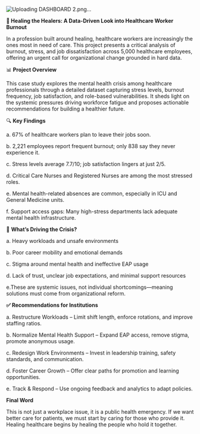 ![Uploading DASHBOARD 2.png…]()


**💊 Healing the Healers: A Data-Driven Look into Healthcare Worker Burnout**

In a profession built around healing, healthcare workers are increasingly the ones most in need of care.
This project presents a critical analysis of burnout, stress, and job dissatisfaction across 5,000 healthcare employees, offering an urgent call for organizational change grounded in hard data.

📊 **Project Overview**

This case study explores the mental health crisis among healthcare professionals through a detailed dataset capturing stress levels, burnout frequency, job satisfaction, and role-based vulnerabilities. It sheds light on the systemic pressures driving workforce fatigue and proposes actionable recommendations for building a healthier future.

🔍 **Key Findings**

a. 67% of healthcare workers plan to leave their jobs soon.

b. 2,221 employees report frequent burnout; only 838 say they never experience it.

c. Stress levels average 7.7/10; job satisfaction lingers at just 2/5.

d. Critical Care Nurses and Registered Nurses are among the most stressed roles.

e. Mental health-related absences are common, especially in ICU and General Medicine units.

f. Support access gaps: Many high-stress departments lack adequate mental health infrastructure.

🧠 **What’s Driving the Crisis?**

a. Heavy workloads and unsafe environments

b. Poor career mobility and emotional demands

c. Stigma around mental health and ineffective EAP usage

d. Lack of trust, unclear job expectations, and minimal support resources

e.These are systemic issues, not individual shortcomings—meaning solutions must come from organizational reform.

**✅ Recommendations for Institutions**

a. Restructure Workloads – Limit shift length, enforce rotations, and improve staffing ratios.

b. Normalize Mental Health Support – Expand EAP access, remove stigma, promote anonymous usage.

c. Redesign Work Environments – Invest in leadership training, safety standards, and communication.

d. Foster Career Growth – Offer clear paths for promotion and learning opportunities.

e. Track & Respond – Use ongoing feedback and analytics to adapt policies.


**Final Word**

This is not  just a workplace issue, it is a public health emergency. If we want better care for patients, we must start by caring for those who provide it. Healing healthcare begins by healing the people who hold it together.

